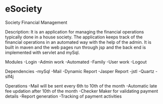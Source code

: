 # eSociety
Society Financial Management

Description:
  It is an application for managing the financial operations typically done in a house society. The application keeps track of the financial operations in an automated way with the help of the admin. It is built in maven and the web pages run through jsp and the back end is implemented with servlet and mySql.

Modules
-Login
-Admin work
-Automated
-Family
-User work
-Logout

Dependencies
-mySql
-Mail
-Dynamic Report
-Jasper Report
-jstl
-Quartz
-slf4j

Operations
-Mail will be sent every 6th to 10th of the month
-Automatic late fee updation after 10th of the month
-Checker Maker for validating payment details
-Report generation
-Tracking of payment activities

